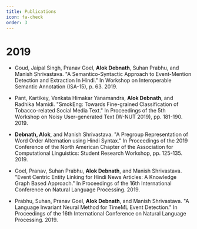```yaml
---
title: Publications
icon: fa-check
order: 3
---
```


# 2019

* Goud, Jaipal Singh, Pranav Goel, **Alok Debnath**, Suhan Prabhu, and Manish Shrivastava. "A Semantico-Syntactic Approach to Event-Mention Detection and Extraction In Hindi." In Workshop on Interoperable Semantic Annotation (ISA-15), p. 63. 2019.

* Pant, Kartikey, Venkata Himakar Yanamandra, **Alok Debnath**, and Radhika Mamidi. "SmokEng: Towards Fine-grained Classification of Tobacco-related Social Media Text." In Proceedings of the 5th Workshop on Noisy User-generated Text (W-NUT 2019), pp. 181-190. 2019.

* **Debnath, Alok**, and Manish Shrivastava. "A Pregroup Representation of Word Order Alternation using Hindi Syntax." In Proceedings of the 2019 Conference of the North American Chapter of the Association for Computational Linguistics: Student Research Workshop, pp. 125-135. 2019.

* Goel, Pranav, Suhan Prabhu, **Alok Debnath**, and Manish Shrivastava. "Event Centric Entity Linking for Hindi News Articles: A Knowledge Graph Based Approach." In Proceedings of the 16th International Conference on Natural Language Processing. 2019.

* Prabhu, Suhan, Pranav Goel, **Alok Debnath**, and Manish Shrivastava. "A Language Invariant Neural Method for TimeML Event Detection." In Proceedings of the 16th International Conference on Natural Language Processing. 2019.
